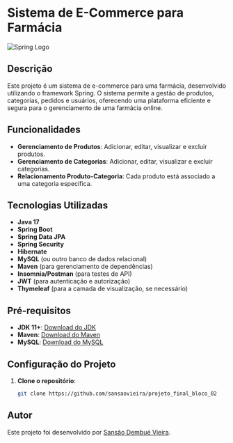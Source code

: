 # Sistema de E-Commerce para Farmácia

![Spring Logo](https://upload.wikimedia.org/wikipedia/commons/4/44/Spring_Framework_Logo_2018.svg)

## Descrição

Este projeto é um sistema de e-commerce para uma farmácia, desenvolvido utilizando o framework Spring. O sistema permite a gestão de produtos, categorias, pedidos e usuários, oferecendo uma plataforma eficiente e segura para o gerenciamento de uma farmácia online.

## Funcionalidades

- **Gerenciamento de Produtos**: Adicionar, editar, visualizar e excluir produtos.
- **Gerenciamento de Categorias**: Adicionar, editar, visualizar e excluir categorias.
- **Relacionamento Produto-Categoria**: Cada produto está associado a uma categoria específica.

## Tecnologias Utilizadas

- **Java 17**
- **Spring Boot**
- **Spring Data JPA**
- **Spring Security**
- **Hibernate**
- **MySQL** (ou outro banco de dados relacional)
- **Maven** (para gerenciamento de dependências)
- **Insomnia/Postman** (para testes de API)
- **JWT** (para autenticação e autorização)
- **Thymeleaf** (para a camada de visualização, se necessário)

## Pré-requisitos

- **JDK 11+**: [Download do JDK](https://www.oracle.com/java/technologies/javase-jdk11-downloads.html)
- **Maven**: [Download do Maven](https://maven.apache.org/download.cgi)
- **MySQL**: [Download do MySQL](https://dev.mysql.com/downloads/mysql/)

## Configuração do Projeto

1. **Clone o repositório**:
   ```bash
   git clone https://github.com/sansaovieira/projeto_final_bloco_02

## Autor

Este projeto foi desenvolvido por [Sansão Dembué Vieira](https://github.com/sansaovieira).


